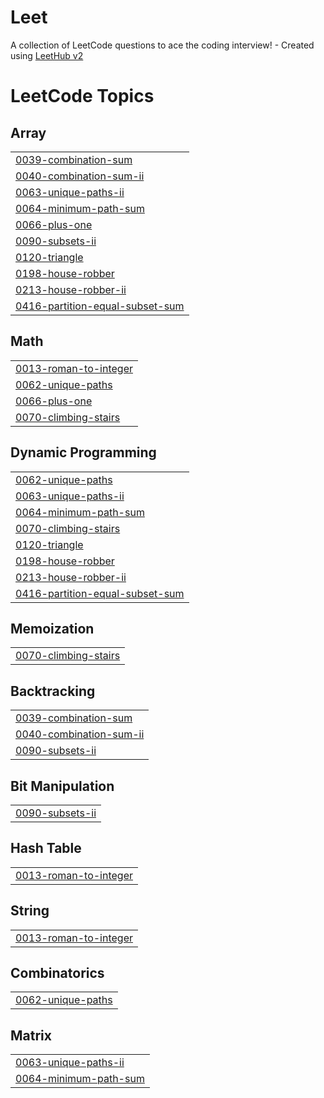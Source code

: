 # Leet
A collection of LeetCode questions to ace the coding interview! - Created using [LeetHub v2](https://github.com/arunbhardwaj/LeetHub-2.0)

<!---LeetCode Topics Start-->
# LeetCode Topics
## Array
|  |
| ------- |
| [0039-combination-sum](https://github.com/abhijitbiswal1902/Leet/tree/master/0039-combination-sum) |
| [0040-combination-sum-ii](https://github.com/abhijitbiswal1902/Leet/tree/master/0040-combination-sum-ii) |
| [0063-unique-paths-ii](https://github.com/abhijitbiswal1902/Leet/tree/master/0063-unique-paths-ii) |
| [0064-minimum-path-sum](https://github.com/abhijitbiswal1902/Leet/tree/master/0064-minimum-path-sum) |
| [0066-plus-one](https://github.com/abhijitbiswal1902/Leet/tree/master/0066-plus-one) |
| [0090-subsets-ii](https://github.com/abhijitbiswal1902/Leet/tree/master/0090-subsets-ii) |
| [0120-triangle](https://github.com/abhijitbiswal1902/Leet/tree/master/0120-triangle) |
| [0198-house-robber](https://github.com/abhijitbiswal1902/Leet/tree/master/0198-house-robber) |
| [0213-house-robber-ii](https://github.com/abhijitbiswal1902/Leet/tree/master/0213-house-robber-ii) |
| [0416-partition-equal-subset-sum](https://github.com/abhijitbiswal1902/Leet/tree/master/0416-partition-equal-subset-sum) |
## Math
|  |
| ------- |
| [0013-roman-to-integer](https://github.com/abhijitbiswal1902/Leet/tree/master/0013-roman-to-integer) |
| [0062-unique-paths](https://github.com/abhijitbiswal1902/Leet/tree/master/0062-unique-paths) |
| [0066-plus-one](https://github.com/abhijitbiswal1902/Leet/tree/master/0066-plus-one) |
| [0070-climbing-stairs](https://github.com/abhijitbiswal1902/Leet/tree/master/0070-climbing-stairs) |
## Dynamic Programming
|  |
| ------- |
| [0062-unique-paths](https://github.com/abhijitbiswal1902/Leet/tree/master/0062-unique-paths) |
| [0063-unique-paths-ii](https://github.com/abhijitbiswal1902/Leet/tree/master/0063-unique-paths-ii) |
| [0064-minimum-path-sum](https://github.com/abhijitbiswal1902/Leet/tree/master/0064-minimum-path-sum) |
| [0070-climbing-stairs](https://github.com/abhijitbiswal1902/Leet/tree/master/0070-climbing-stairs) |
| [0120-triangle](https://github.com/abhijitbiswal1902/Leet/tree/master/0120-triangle) |
| [0198-house-robber](https://github.com/abhijitbiswal1902/Leet/tree/master/0198-house-robber) |
| [0213-house-robber-ii](https://github.com/abhijitbiswal1902/Leet/tree/master/0213-house-robber-ii) |
| [0416-partition-equal-subset-sum](https://github.com/abhijitbiswal1902/Leet/tree/master/0416-partition-equal-subset-sum) |
## Memoization
|  |
| ------- |
| [0070-climbing-stairs](https://github.com/abhijitbiswal1902/Leet/tree/master/0070-climbing-stairs) |
## Backtracking
|  |
| ------- |
| [0039-combination-sum](https://github.com/abhijitbiswal1902/Leet/tree/master/0039-combination-sum) |
| [0040-combination-sum-ii](https://github.com/abhijitbiswal1902/Leet/tree/master/0040-combination-sum-ii) |
| [0090-subsets-ii](https://github.com/abhijitbiswal1902/Leet/tree/master/0090-subsets-ii) |
## Bit Manipulation
|  |
| ------- |
| [0090-subsets-ii](https://github.com/abhijitbiswal1902/Leet/tree/master/0090-subsets-ii) |
## Hash Table
|  |
| ------- |
| [0013-roman-to-integer](https://github.com/abhijitbiswal1902/Leet/tree/master/0013-roman-to-integer) |
## String
|  |
| ------- |
| [0013-roman-to-integer](https://github.com/abhijitbiswal1902/Leet/tree/master/0013-roman-to-integer) |
## Combinatorics
|  |
| ------- |
| [0062-unique-paths](https://github.com/abhijitbiswal1902/Leet/tree/master/0062-unique-paths) |
## Matrix
|  |
| ------- |
| [0063-unique-paths-ii](https://github.com/abhijitbiswal1902/Leet/tree/master/0063-unique-paths-ii) |
| [0064-minimum-path-sum](https://github.com/abhijitbiswal1902/Leet/tree/master/0064-minimum-path-sum) |
<!---LeetCode Topics End-->